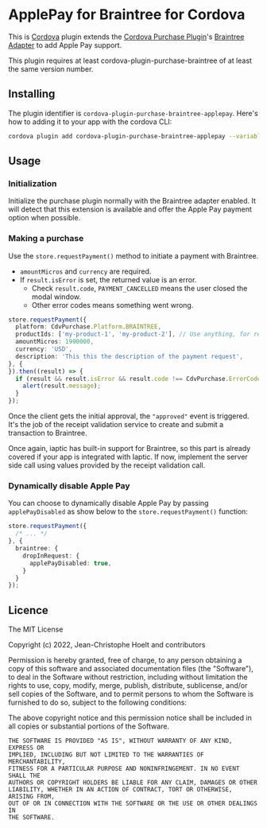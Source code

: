 # ApplePay for Braintree for Cordova

This is [Cordova](http://cordova.apache.org/) plugin extends the [Cordova Purchase Plugin](https://github.com/j3k0/cordova-plugin-purchase/)'s [Braintree Adapter](https://github.com/j3k0/cordova-plugin-purchase/) to add Apple Pay support.

This plugin requires at least cordova-plugin-purchase-braintree of at least the same version number.

## Installing

The plugin identifier is `cordova-plugin-purchase-braintree-applepay`. Here's how to adding it to your app with the cordova CLI:

```sh
cordova plugin add cordova-plugin-purchase-braintree-applepay --variable APPLE_PAY_MERCHANT_ID=merchant.my.app.com
```

## Usage

### Initialization

Initialize the purchase plugin normally with the Braintree adapter enabled. It will detect that this extension is available and offer the Apple Pay payment option when possible.

### Making a purchase

Use the `store.requestPayment()` method to initiate a payment with Braintree.

- `amountMicros` and `currency` are required.
- If `result.isError` is set, the returned value is an error.
  - Check `result.code`, `PAYMENT_CANCELLED` means the user closed the modal window.
  - Other error codes means something went wrong.

```ts
store.requestPayment({
  platform: CdvPurchase.Platform.BRAINTREE,
  productIds: ['my-product-1', 'my-product-2'], // Use anything, for reference
  amountMicros: 1990000,
  currency: 'USD',
  description: 'This this the description of the payment request',
}, {
}).then((result) => {
  if (result && result.isError && result.code !== CdvPurchase.ErrorCode.PAYMENT_CANCELLED) {
    alert(result.message);
  }
});
```

Once the client gets the initial approval, the `"approved"` event is triggered. It's the job of
the receipt validation service to create and submit a transaction to Braintree.

Once again, iaptic has built-in support for Braintree, so this part is already covered if your
app is integrated with Iaptic. If now, implement the server side call using values provided by
the receipt validation call.

### Dynamically disable Apple Pay

You can choose to dynamically disable Apple Pay by passing `applePayDisabled` as show below to the `store.requestPayment()` function:

```ts
store.requestPayment({
  /* ... */
}, {
  braintree: {
    dropInRequest: {
      applePayDisabled: true,
    }
  }
});
```

## Licence

The MIT License

Copyright (c) 2022, Jean-Christophe Hoelt and contributors

Permission is hereby granted, free of charge, to any person obtaining a copy
of this software and associated documentation files (the "Software"), to deal
in the Software without restriction, including without limitation the rights
to use, copy, modify, merge, publish, distribute, sublicense, and/or sell
copies of the Software, and to permit persons to whom the Software is
furnished to do so, subject to the following conditions:

The above copyright notice and this permission notice shall be included in
all copies or substantial portions of the Software.

```
THE SOFTWARE IS PROVIDED "AS IS", WITHOUT WARRANTY OF ANY KIND, EXPRESS OR
IMPLIED, INCLUDING BUT NOT LIMITED TO THE WARRANTIES OF MERCHANTABILITY,
FITNESS FOR A PARTICULAR PURPOSE AND NONINFRINGEMENT. IN NO EVENT SHALL THE
AUTHORS OR COPYRIGHT HOLDERS BE LIABLE FOR ANY CLAIM, DAMAGES OR OTHER
LIABILITY, WHETHER IN AN ACTION OF CONTRACT, TORT OR OTHERWISE, ARISING FROM,
OUT OF OR IN CONNECTION WITH THE SOFTWARE OR THE USE OR OTHER DEALINGS IN
THE SOFTWARE.
```
